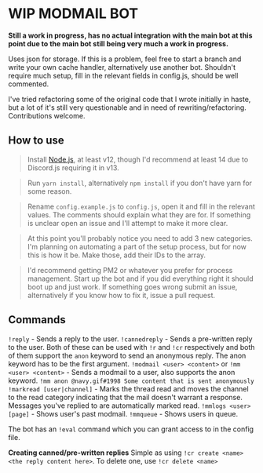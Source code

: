 # WIP MODMAIL BOT

**Still a work in progress, has no actual integration with the main bot at this point due to the main bot still being very much a work in progress.**

Uses json for storage. If this is a problem, feel free to start a branch and write your own cache handler, alternatively use another bot.
Shouldn't require much setup, fill in the relevant fields in config.js, should be well commented.

I've tried refactoring some of the original code that I wrote initially in haste, but a lot of it's still very questionable and in need of rewriting/refactoring.
Contributions welcome.

## How to use
> Install [Node.js](https://nodejs.org/en/download/), at least v12, though I'd recommend at least 14 due to Discord.js requiring it in v13.

> Run `yarn install`, alternatively `npm install` if you don't have yarn for some reason.

> Rename `config.example.js` to `config.js`, open it and fill in the relevant values. The comments should explain what they are for. If something is unclear open an issue and I'll attempt to make it more clear.

> At this point you'll probably notice you need to add 3 new categories. I'm planning on automating a part of the setup process, but for now this is how it be. Make those, add their IDs to the array.

> I'd recommend getting PM2 or whatever you prefer for process management.
> Start up the bot and if you did everything right it should boot up and just work. If something goes wrong submit an issue, alternatively if you know how to fix it, issue a pull request.

## Commands

`!reply` - Sends a reply to the user.
`!cannedreply` - Sends a pre-written reply to the user.
Both of these can be used with `!r` and `!cr` respectively and both of them support the `anon` keyword to send an anonymous reply. The anon keyword has to be the first argument.
`!modmail <user> <content>` or `!mm <user> <content>` - Sends a modmail to a user, also supports the anon keyword. `!mm anon @navy.gif#1998 Some content that is sent anonymously`
`!markread [user|channel]` - Marks the thread read and moves the channel to the read category indicating that the mail doesn't warrant a response. Messages you've replied to are automatically marked read.
`!mmlogs <user> [page]` - Shows user's past modmail.
`!mmqueue` - Shows users in queue.

The bot has an `!eval` command which you can grant access to in the config file.

**Creating canned/pre-written replies**
Simple as using `!cr create <name> <the reply content here>`.
To delete one, use `!cr delete <name>`
